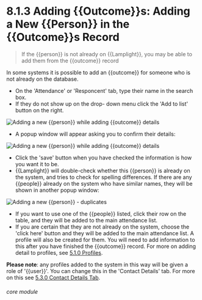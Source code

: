 # 8.1.3    Adding {{Outcome}}s: Adding a New {{Person}} in the {{Outcome}}s Record 

> If the {{person}} is not already on {{Lamplight}}, you may be able to add them from the {{outcome}} record 

In some systems it is possible to add an {{outcome}} for someone who is not already on the database. 

- On the 'Attendance' or 'Responcent' tab, type their name in the search box.
- If they do not show up on the drop- down menu click the 'Add to list' button on the right.

![Adding a new {{person}} while adding {{outcome}} details](8.1.3a.png)

- A popup window will appear asking you to confirm their details:

![Adding a new {{person}} while adding {{outcome}} details](77a.png)

- Click the 'save' button when you have checked the information is how you want it to be.
- {{Lamplight}} will double-check whether this {{person}} is already on the system, and tries to check for spelling differences. If there are any {{people}} already on the system who have similar names, they will be shown in another popup window:

![Adding a new {{person}} - duplicates](77b.png)

- If you want to use one of the {{people}} listed, click their row on the table, and they will be added to the main attendance list. 
- If you are certain that they are not already on the system, choose the 'click here' button and they will be added to the main attendance list. A profile will also be created for them. You will need to add information to this after you have finished the {{outcome}} record. For more on adding detail to profiles, see [5.1.0 Profiles](/help/index/p/5.1.0).

**Please note**: any profiles added to the system in this way will be given a role of '{{user}}'. You can change this in the 'Contact Details' tab. For more on this see [5.3.0 Contact Details Tab](/help/index/p/5.3.0).


###### core module

